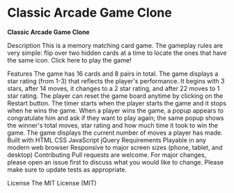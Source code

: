 Classic Arcade Game Clone
===============================

<strong>Classic Arcade Game Clone</strong>

Description
This is a memory matching card game. The gameplay rules are very simple: flip over two hidden cards at a time to locate the ones that have the same icon. Click here to play the game!

Features
The game has 16 cards and 8 pairs in total.
The game displays a star rating (from 1-3) that reflects the player's performance. It begins with 3 stars, after 14 moves, it changes to a 2 star rating, and after 22 moves to 1 star rating.
The player can reset the game board anytime by clicking on the Restart button.
The timer starts when the player starts the game and it stops when he wins the game.
When a player wins the game, a popup appears to congratulate him and ask if they want to play again; the same popup shows the winner's total moves, star rating and how much time it took to win the game.
The game displays the current number of moves a player has made.
Built with
HTML
CSS
JavaScript
jQuery
Requirements
Playable in any modern web browser
Responsive to major screen sizes (phone, tablet, and desktop)
Contributing
Pull requests are welcome. For major changes, please open an issue first to discuss what you would like to change. Please make sure to update tests as appropriate.

License
The MIT License (MIT)
